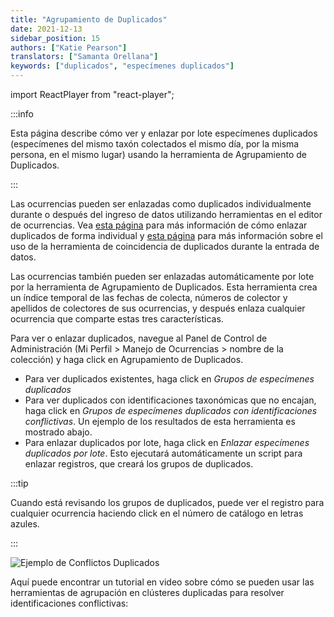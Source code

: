 ```yaml
---
title: "Agrupamiento de Duplicados"
date: 2021-12-13
sidebar_position: 15
authors: ["Katie Pearson"]
translators: ["Samanta Orellana"]
keywords: ["duplicados", "especímenes duplicados"]
---
```


import ReactPlayer from "react-player";

:::info

Esta página describe cómo ver y enlazar por lote especímenes duplicados (especímenes del mismo taxón colectados el mismo día, por la misma persona, en el mismo lugar) usando la herramienta de Agrupamiento de Duplicados.

:::

Las ocurrencias pueden ser enlazadas como duplicados individualmente durante o después del ingreso de datos utilizando herramientas en el editor de ocurrencias. Vea [esta página](https://biokic.github.io/symbiota-docs/es/editor/links/) para más información de cómo enlazar duplicados de forma individual y [esta página](https://biokic.github.io/symbiota-docs/editor/edit/duplicates/) para más información sobre el uso de la herramienta de coincidencia de duplicados durante la entrada de datos.

Las ocurrencias también pueden ser enlazadas automáticamente por lote por la herramienta de Agrupamiento de Duplicados. Esta herramienta crea un índice temporal de las fechas de colecta, números de colector y apellidos de colectores de sus ocurrencias, y después enlaza cualquier ocurrencia que comparte estas tres características.

Para ver o enlazar duplicados, navegue al Panel de Control de Administración (Mi Perfil > Manejo de Ocurrencias > nombre de la colección) y haga click en Agrupamiento de Duplicados.

- Para ver duplicados existentes, haga click en _Grupos de especímenes duplicados_
- Para ver duplicados con identificaciones taxonómicas que no encajan, haga click en _Grupos de especímenes duplicados con identificaciones conflictivas_. Un ejemplo de los resultados de esta herramienta es mostrado abajo.
- Para enlazar duplicados por lote, haga click en _Enlazar especímenes duplicados por lote_. Esto ejecutará automáticamente un script para enlazar registros, que creará los grupos de duplicados.

:::tip

Cuando está revisando los grupos de duplicados, puede ver el registro para cualquier ocurrencia haciendo click en el número de catálogo en letras azules.

:::

![Ejemplo de Conflictos Duplicados](/img/exampleduplicateconflicts.png)

Aquí puede encontrar un tutorial en video sobre cómo se pueden usar las herramientas de agrupación en clústeres duplicadas para resolver identificaciones conflictivas:

<ReactPlayer
  playing={false}
  controls
  url="https://www.youtube.com/watch?v=kMUzwoHmXw4"
/>
